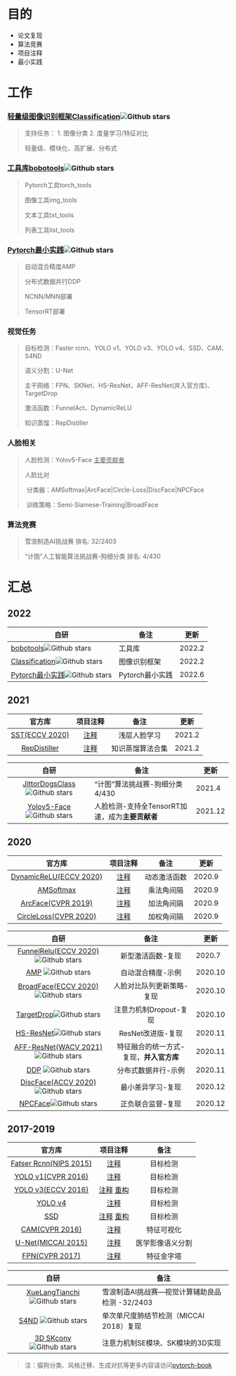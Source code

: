 

# 目的

- 论文复现
- 算法竞赛
- 项目注释 
- 最小实践 

# 工作

### [轻量级图像识别框架Classification](https://github.com/bobo0810/Classification)![Github stars](https://img.shields.io/github/stars/bobo0810/Classification.svg)

> 支持任务： 1. 图像分类   2. 度量学习/特征对比
>
> 轻量级、模块化、高扩展、分布式

### [工具库bobotools](https://github.com/bobo0810/bobotools)![Github stars](https://img.shields.io/github/stars/bobo0810/bobotools.svg)
> Pytorch工具torch_tools
> 
> 图像工具img_tools
> 
> 文本工具txt_tools
> 
> 列表工具list_tools 
> 

### [Pytorch最小实践](https://github.com/bobo0810/PytorchExample)![Github stars](https://img.shields.io/github/stars/bobo0810/PytorchExample.svg)

> 自动混合精度AMP
> 
> 分布式数据并行DDP
> 
> NCNN/MNN部署
> 
> TensorRT部署
 

### 视觉任务

> 目标检测：Faster rcnn、YOLO v1、YOLO v3、YOLO v4、SSD、CAM、S4ND
>
> 语义分割：U-Net 
>
> 主干网络：FPN、SKNet、HS-ResNet、AFF-ResNet(并入官方库)、TargetDrop
>
> 激活函数：FunnelAct、DynamicReLU
>
> 知识蒸馏：RepDistiller
>

### 人脸相关

> 人脸检测：Yolov5-Face <u>主要贡献者</u>
>
> 人脸比对
>
> ​		分类器：AMSoftmax|ArcFace|Circle-Loss|DiscFace|NPCFace
>
> ​		训练策略：Semi-Siamese-Training|BroadFace

### 算法竞赛

> 雪浪制造AI挑战赛    排名: 32/2403
>
> “计图”人工智能算法挑战赛-狗细分类  排名: 4/430


# 汇总

## 2022

| 自研                                                         | 备注               | 更新   |
| ------------------------------------------------------------ | ------------------ | ------ |
| [bobotools](https://github.com/bobo0810/botools)![Github stars](https://img.shields.io/github/stars/bobo0810/botools.svg)             | 工具库         | 2022.2 |
| [Classification](https://github.com/bobo0810/Classification)![Github stars](https://img.shields.io/github/stars/bobo0810/Classification.svg) | 图像识别框架 | 2022.2 |
| [Pytorch最小实践](https://github.com/bobo0810/PytorchExample)![Github stars](https://img.shields.io/github/stars/bobo0810/PytorchExample.svg)              | Pytorch最小实践         | 2022.6 |

## 2021

|                         官方库                         |                           项目注释                        |     备注     |  更新  |
| :----------------------------------------------------: | :-------------------------------------------------------: | :----------: | :----: |
| [SST(ECCV 2020)](https://github.com/dituu/Semi-Siamese-Training) | [注释](https://github.com/bobo0810/Semi-Siamese-Training) | 浅层人脸学习 | 2021.2 |
|   [RepDistiller](https://github.com/HobbitLong/RepDistiller)   |     [注释](https://github.com/bobo0810/RepDistiller)      |  知识蒸馏算法合集  | 2021.2 |

|                             自研                             | 备注                                            | 更新    |
| :----------------------------------------------------------: | ----------------------------------------------- | ------- |
| [JittorDogsClass](https://github.com/bobo0810/JittorDogsClass)![Github stars](https://img.shields.io/github/stars/bobo0810/JittorDogsClass.svg) | “计图”算法挑战赛-狗细分类 4/430                 | 2021.4  |
|   [Yolov5-Face](https://github.com/deepcam-cn/yolov5-face)![Github stars](https://img.shields.io/github/stars/deepcam-cn/yolov5-face.svg)   | 人脸检测-支持全TensorRT加速，成为**主要贡献者** | 2021.12 |



## 2020

|官方库|项目注释|备注|更新|
|:----:|:---:|:------:|:------:|
|[DynamicReLU(ECCV 2020)](https://github.com/Islanna/DynamicReLU)|[注释](https://github.com/bobo0810/DynamicReLU)|动态激活函数|2020.9|
|[AMSoftmax](https://github.com/cavalleria/cavaface.pytorch)|[注释](https://github.com/bobo0810/FaceVerLoss)|乘法角间隔|2020.9|
|[ArcFace(CVPR 2019)](https://github.com/cavalleria/cavaface.pytorch)|[注释](https://github.com/bobo0810/FaceVerLoss)|加法角间隔|2020.9|
|[CircleLoss(CVPR 2020)](https://github.com/xialuxi/CircleLoss_Face)|[注释](https://github.com/bobo0810/FaceVerLoss)|加权角间隔|2020.9|

|                             自研                             |                   备注                   | 更新    |
| :----------------------------------------------------------: | :--------------------------------------: | ------- |
| [FunnelRelu(ECCV 2020)](https://github.com/bobo0810/FunnelAct_Pytorch)![Github stars](https://img.shields.io/github/stars/bobo0810/FunnelAct_Pytorch.svg) |            新型激活函数-复现             | 2020.7  |
|       [AMP](https://github.com/bobo0810/PytorchExample) ![Github stars](https://img.shields.io/github/stars/bobo0810/PytorchExample.svg)       |            自动混合精度-示例             | 2020.10 |
| [BroadFace(ECCV 2020)](https://github.com/bobo0810/BroadFace)![Github stars](https://img.shields.io/github/stars/bobo0810/BroadFace.svg) |        人脸对比队列更新策略-复现         | 2020.10 |
|     [TargetDrop](https://github.com/bobo0810/TargetDrop)![Github stars](https://img.shields.io/github/stars/bobo0810/TargetDrop.svg)     |          注意力机制Dropout-复现          | 2020.10 |
|      [HS-ResNet](https://github.com/bobo0810/HS-ResNet)![Github stars](https://img.shields.io/github/stars/bobo0810/HS-ResNet.svg)       |            ResNet改进版-复现             | 2020.11 |
| [AFF-ResNet(WACV 2021)](https://github.com/YimianDai/open-aff/blob/master/aff_pytorch/README_CN.md)![Github stars](https://img.shields.io/github/stars/YimianDai/open-aff.svg) | 特征融合的统一方式- 复现，**并入官方库** | 2020.11 |
|       [DDP](https://github.com/bobo0810/PytorchExample) ![Github stars](https://img.shields.io/github/stars/bobo0810/PytorchExample.svg)       |           分布式数据并行-示例            | 2020.11 |
| [DiscFace(ACCV 2020)](https://github.com/bobo0810/FaceVerLoss)![Github stars](https://img.shields.io/github/stars/bobo0810/FaceVerLoss.svg)  |            最小差异学习-复现             | 2020.12 |
|      [NPCFace](https://github.com/bobo0810/FaceVerLoss)![Github stars](https://img.shields.io/github/stars/bobo0810/FaceVerLoss.svg)      |            正负联合监督-复现             | 2020.12 |



## 2017-2019
|官方库|项目注释|备注|
|:----:|:---:|:------:|
|[Fatser Rcnn(NIPS 2015)](https://zhuanlan.zhihu.com/p/32404424)|[注释](https://github.com/bobo0810/PytorchNetHub/tree/master/FasterRcnn_pytorch)|目标检测|
|[YOLO v1(CVPR 2016)](https://github.com/xiongzihua/pytorch-YOLO-v1)|[注释](https://github.com/bobo0810/PytorchNetHub/tree/master/Yolov1_pytorch)|目标检测|
|[YOLO v3(ECCV 2016)](https://github.com/eriklindernoren/PyTorch-YOLOv3)|[注释](https://github.com/bobo0810/PyTorch-YOLOv3-master) [重构](https://github.com/bobo0810/PytorchNetHub/tree/master/Yolov3_pytorch)|目标检测|
|[YOLO v4](https://github.com/Tianxiaomo/pytorch-YOLOv4)|[注释](https://github.com/bobo0810/YOLOv4_Pytorch)|目标检测|
|[SSD](https://github.com/amdegroot/ssd.pytorch)|[注释](https://github.com/bobo0810/pytorchSSD)   [重构](https://github.com/bobo0810/PytorchNetHub/tree/master/SSD_pytorch)|目标检测|
|[CAM(CVPR 2016)](https://github.com/jacobgil/keras-cam)|[注释](https://github.com/bobo0810/PytorchNetHub/tree/master/CAM_pytorch)|特征可视化|
|[U-Net(MICCAI 2015)](https://github.com/milesial/Pytorch-UNet)|[注释](https://github.com/bobo0810/PytorchNetHub/tree/master/UNet_pytorch) |医学影像语义分割|
|[FPN(CVPR 2017)](https://github.com/kuangliu/pytorch-fpn)|[注释](https://github.com/bobo0810/PytorchNetHub/tree/master/FPN_pytorch)|特征金字塔|

|                             自研                             | 备注                                           |
| :----------------------------------------------------------: | ---------------------------------------------- |
| [XueLangTianchi](https://github.com/bobo0810/XueLangTianchi)![Github stars](https://img.shields.io/github/stars/bobo0810/XueLangTianchi.svg) | 雪浪制造AI挑战赛—视觉计算辅助良品检测 -32/2403 |
|       [S4ND](https://github.com/bobo0810/S4ND_Pytorch) ![Github stars](https://img.shields.io/github/stars/bobo0810/S4ND_Pytorch.svg)      | 单次单尺度肺结节检测（MICCAI 2018）复现        |
|    [3D SKconv](https://github.com/bobo0810/SKNet_Pytorch) ![Github stars](https://img.shields.io/github/stars/bobo0810/SKNet_Pytorch.svg)    | 注意力机制SE模块、SK模块的3D实现               |


> 注：猫狗分类、风格迁移、生成对抗等更多内容请访问[pytorch-book](https://github.com/chenyuntc/pytorch-book)

